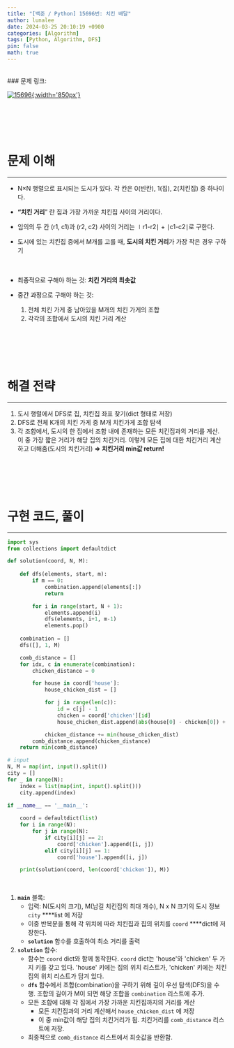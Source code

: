 ```yaml
---
title: "[백준 / Python] 15696번: 치킨 배달"
author: lunalee
date: 2024-03-25 20:10:19 +0900
categories: [Algorithm]
tags: [Python, Algorithm, DFS]
pin: false
math: true
---
```


<br/>
### 문제 링크:

[![15696](https://github.com/cotes2020/jekyll-theme-chirpy/assets/34572874/9edfe154-bf2e-4667-a904-83adc65e29fb){:width='850px'}](https://www.acmicpc.net/problem/15686)

<br/><br/><br/><br/>

# 문제 이해

---

- N×N 행렬으로 표시되는 도시가 있다. 각 칸은 0(빈칸), 1(집), 2(치킨집) 중 하나이다.
- **“치킨 거리**” 란 집과 가장 가까운 치킨집 사이의 거리이다.
- 임의의 두 칸 (r1, c1)과 (r2, c2) 사이의 거리는 $∣$r1-r2$∣$ + $∣$c1-c2$∣$로 구한다.
- 도시에 있는 치킨집 중에서 M개를 고를 때, **도시의 치킨 거리**가 가장 작은 경우 구하기
<br/><br/><br/>

- <mark style='background-color: var(--hl-yellow)'><span style='color: var(--text-color)'>최종적</span></mark>으로 구해야 하는 것: **치킨 거리의 최솟값**
- <mark style='background-color: var(--hl-green)'><span style='color: var(--text-color)'>중간 과정</span></mark>으로 구해야 하는 것:
    1. 전체 치킨 가게 중 남아있을 M개의 치킨 가게의 조합
    2. 각각의 조합에서 도시의 치킨 거리 계산
<br/><br/><br/><br/><br/><br/>

# 해결 전략

---

1. 도시 행렬에서 DFS로 집, 치킨집 좌표 찾기(dict 형태로 저장)
2. DFS로 전체 K개의 치킨 가게 중 M개 치킨가게 조합 탐색
3. 각 조합에서, 도시의 한 집에서 조합 내에 존재하는 모든 치킨집과의 거리를 계산. 이 중 가장 짧은 거리가 해당 집의 치킨거리. 이렇게 모든 집에 대한 치킨거리 계산하고 더해줌(도시의 치킨거리)
**⇒ 치킨거리 min값 return!** 
<br/><br/><br/><br/><br/><br/>

# 구현 코드, 풀이

---

```python
import sys
from collections import defaultdict

def solution(coord, N, M):
 
    def dfs(elements, start, m):
        if m == 0:
            combination.append(elements[:])
            return

        for i in range(start, N + 1):
            elements.append(i)
            dfs(elements, i+1, m-1)
            elements.pop()
  
    combination = []
    dfs([], 1, M)

    comb_distance = []
    for idx, c in enumerate(combination):
        chicken_distance = 0

        for house in coord['house']:
            house_chicken_dist = []

            for j in range(len(c)):
                id = c[j] - 1
                chicken = coord['chicken'][id]
                house_chicken_dist.append(abs(house[0] - chicken[0]) + abs(house[1] - chicken[1]))

            chicken_distance += min(house_chicken_dist)
        comb_distance.append(chicken_distance)
    return min(comb_distance)

# input
N, M = map(int, input().split())
city = []
for _ in range(N):
    index = list(map(int, input().split()))
    city.append(index)

if __name__ == '__main__':
      
    coord = defaultdict(list)
    for i in range(N):
        for j in range(N):
            if city[i][j] == 2:
                coord['chicken'].append([i, j])
            elif city[i][j] == 1:
                coord['house'].append([i, j])

    print(solution(coord, len(coord['chicken']), M))
```
<br/>

1. **`main`** 블록:
    - 입력: N(도시의 크기), M(남길 치킨집의 최대 개수), N x N 크기의 도시 정보 `city` ****list 에 저장
    - 이중 반복문을 통해 각 위치에 따라 치킨집과 집의 위치를 `coord` ****dict에 저장한다.
    - **`solution`** 함수를 호출하여 최소 거리를 출력
2. **`solution`** 함수:
    - 함수는 `coord` dict와 함께 동작한다. `coord` dict는 'house'와 'chicken' 두 가지 키를 갖고 있다. 'house' 키에는 집의 위치 리스트가, 'chicken' 키에는 치킨집의 위치 리스트가 담겨 있다.
    - **`dfs`** 함수에서 조합(combination)을 구하기 위해 깊이 우선 탐색(DFS)을 수행. 조합의 길이가 M이 되면 해당 조합을 `combination` 리스트에 추가.
    - 모든 조합에 대해 각 집에서 가장 가까운 치킨집까지의 거리를 계산
        - 모든 치킨집과의 거리 계산해서 `house_chicken_dist` 에 저장
        - 이 중 min값이 해당 집의 치킨거리가 됨. 치킨거리를 `comb_distance` 리스트에 저장.
    - 최종적으로 `comb_distance` 리스트에서 최솟값을 반환함.
<br/><br/><br/><br/>
